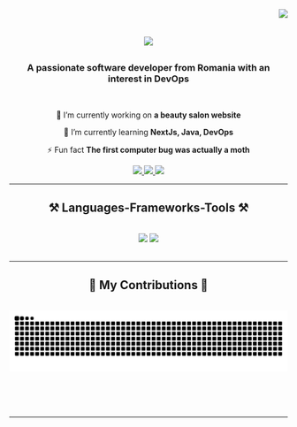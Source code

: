 <img align="right" src="https://visitor-badge.laobi.icu/badge?page_id=Rzvone" />

<h1 align="center">
    <img src="https://readme-typing-svg.herokuapp.com/?font=Righteous&size=35&center=true&vCenter=true&width=500&height=70&duration=4000&lines=Hello+There!+👋;+I'm+Razvan+Bobonea!;" />
</h1>

<h3 align="center">A passionate software developer from Romania with an interest in DevOps</h3>

<br/>

<div align="center">
 
 🔭 I’m currently working on **a beauty salon website**
 
 🌱 I’m currently learning **NextJs, Java, DevOps**

 ⚡ Fun fact **The first computer bug was actually a moth**
 
 </div>
 
<div align="center"> 
  <a href="mailto:bobonea.razvan.ctin@gmail.com">
    <img src="https://img.shields.io/badge/Gmail-333333?style=for-the-badge&logo=gmail&logoColor=red" />
  </a>
  <a href="https://www.linkedin.com/in/razvan-bobonea-446200139/" target="_blank">
    <img src="https://img.shields.io/badge/LinkedIn-0077B5?style=for-the-badge&logo=linkedin&logoColor=white" target="_blank" />
  </a>
  <a href="https://github.com/Rzvone" target="_blank">
     <img src="https://img.shields.io/badge/Portfolio-FF5722?style=for-the-badge&logo=todoist&logoColor=white" target="_blank" /> <!-- sqlite, safari, google-chrome are other good icon options -->
  </a>
</div>

 <hr/>
 
<h2 align="center">⚒️ Languages-Frameworks-Tools ⚒️</h2>
<br/>
<div align="center">
    <img src="https://skillicons.dev/icons?i=react,bootstrap,mui,html,css,vscode,intellij,github,tailwind,git" />
    <img src="https://skillicons.dev/icons?i=nodejs,javascript,typescript,express,mongodb,java,nextjs,mysql,linux,docker" /><br>
</div>

<br/>
<hr/>

<div align="center">
  <h2>🐍 My Contributions 🐍</h2>
  <br>
  <img alt="snake eating my contributions" src="https://raw.githubusercontent.com/Rzvone/Rzvone/output/github-contribution-grid-snake.svg" />
  
  <br/><br/><br/>
</div>

<hr/>


